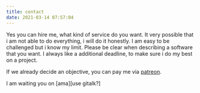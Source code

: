 ```yaml
---
title: contact
date: 2021-03-14 07:57:04
---
```


<!-- grecapcha -->
Yes you can hire me, what kind of service do you want.
It very possible that i am not able to do everything, i will do it honestly.
I am easy to be challenged but i know my limit. Please be clear when describing a software that you want. I always like a additional deadline, to make sure i do my best on a project.

If we already decide an objective, you can pay me via [patreon](https://patron/basukarna).

I am waiting you on [ama][use gitalk?]

